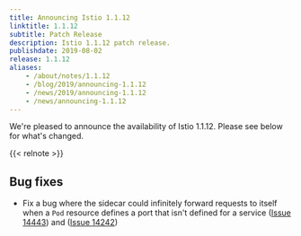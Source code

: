 ```yaml
---
title: Announcing Istio 1.1.12
linktitle: 1.1.12
subtitle: Patch Release
description: Istio 1.1.12 patch release.
publishdate: 2019-08-02
release: 1.1.12
aliases:
    - /about/notes/1.1.12
    - /blog/2019/announcing-1.1.12
    - /news/2019/announcing-1.1.12
    - /news/announcing-1.1.12
---
```


We're pleased to announce the availability of Istio 1.1.12. Please see below for what's changed.

{{< relnote >}}

## Bug fixes

- Fix a bug where the sidecar could infinitely forward requests to itself when a `Pod` resource defines a port that isn't defined for a service ([Issue 14443](https://github.com/istio/istio/issues/14443)) and ([Issue 14242](https://github.com/istio/istio/issues/14242))

